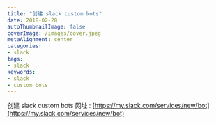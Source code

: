 ```yaml
---
title: "创建 slack custom bots"
date: 2018-02-28
autoThumbnailImage: false
coverImage: /images/cover.jpeg
metaAlignment: center
categories:
- slack
tags:
- slack
keywords:
- slack
- custom bots
---
```


创建 slack custom bots 网址 : [https://my.slack.com/services/new/bot](https://my.slack.com/services/new/bot)